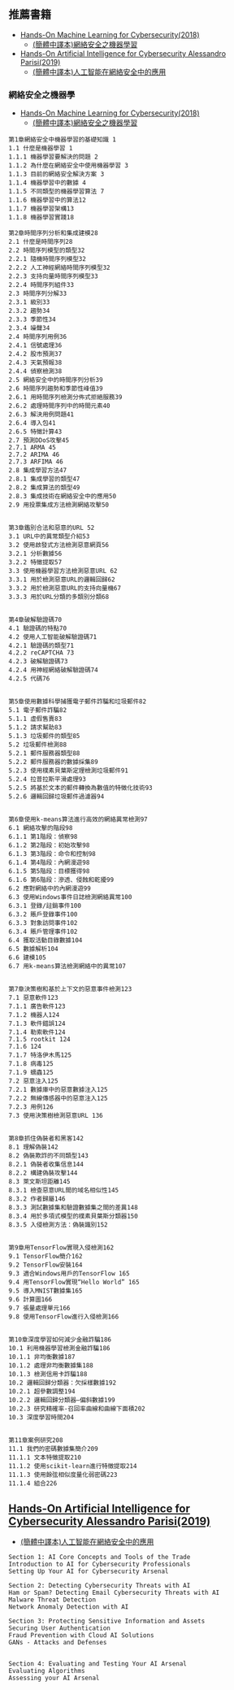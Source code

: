 ## 推薦書籍
- [Hands-On Machine Learning for Cybersecurity(2018)](https://www.packtpub.com/product/hands-on-machine-learning-for-cybersecurity/9781788992282)
  - [(簡體中譯本)網絡安全之機器學習](https://www.tenlong.com.tw/products/9787111669418?list_name=srh)
- [Hands-On Artificial Intelligence for Cybersecurity  Alessandro Parisi(2019)](https://www.packtpub.com/product/hands-on-artificial-intelligence-for-cybersecurity/9781789804027)
  - [(簡體中譯本)人工智能在網絡安全中的應用 ](https://www.tenlong.com.tw/products/9787564191184?list_name=sp)

### 網絡安全之機器學
- [Hands-On Machine Learning for Cybersecurity(2018)](https://www.packtpub.com/product/hands-on-machine-learning-for-cybersecurity/9781788992282)
  - [(簡體中譯本)網絡安全之機器學習](https://www.tenlong.com.tw/products/9787111669418?list_name=srh)
```
第1章網絡安全中機器學習的基礎知識 1
1.1 什麼是機器學習 1
1.1.1 機器學習要解決的問題 2
1.1.2 為什麼在網絡安全中使用機器學習 3
1.1.3 目前的網絡安全解決方案 3
1.1.4 機器學習中的數據 4
1.1.5 不同類型的機器學習算法 7
1.1.6 機器學習中的算法12
1.1.7 機器學習架構13
1.1.8 機器學習實踐18

第2章時間序列分析和集成建模28
2.1 什麼是時間序列28
2.2 時間序列模型的類型32
2.2.1 隨機時間序列模型32
2.2.2 人工神經網絡時間序列模型32
2.2.3 支持向量時間序列模型33
2.2.4 時間序列組件33
2.3 時間序列分解33
2.3.1 級別33
2.3.2 趨勢34
2.3.3 季節性34
2.3.4 噪聲34
2.4 時間序列用例36
2.4.1 信號處理36
2.4.2 股市預測37
2.4.3 天氣預報38
2.4.4 偵察檢測38
2.5 網絡安全中的時間序列分析39
2.6 時間序列趨勢和季節性峰值39
2.6.1 用時間序列檢測分佈式拒絕服務39
2.6.2 處理時間序列中的時間元素40
2.6.3 解決用例問題41
2.6.4 導入包41
2.6.5 特徵計算43
2.7 預測DDoS攻擊45
2.7.1 ARMA 45
2.7.2 ARIMA 46
2.7.3 ARFIMA 46
2.8 集成學習方法47
2.8.1 集成學習的類型47
2.8.2 集成算法的類型49
2.8.3 集成技術在網絡安全中的應用50
2.9 用投票集成方法檢測網絡攻擊50


第3章鑑別合法和惡意的URL 52
3.1 URL中的異常類型介紹53
3.2 使用啟發式方法檢測惡意網頁56
3.2.1 分析數據56
3.2.2 特徵提取57
3.3 使用機器學習方法檢測惡意URL 62
3.3.1 用於檢測惡意URL的邏輯回歸62
3.3.2 用於檢測惡意URL的支持向量機67
3.3.3 用於URL分類的多類別分類68


第4章破解驗證碼70
4.1 驗證碼的特點70
4.2 使用人工智能破解驗證碼71
4.2.1 驗證碼的類型71
4.2.2 reCAPTCHA 73
4.2.3 破解驗證碼73
4.2.4 用神經網絡破解驗證碼74
4.2.5 代碼76


第5章使用數據科學捕獲電子郵件詐騙和垃圾郵件82
5.1 電子郵件詐騙82
5.1.1 虛假售賣83
5.1.2 請求幫助83
5.1.3 垃圾郵件的類型85
5.2 垃圾郵件檢測88
5.2.1 郵件服務器類型88
5.2.2 郵件服務器的數據採集89
5.2.3 使用樸素貝葉斯定理檢測垃圾郵件91
5.2.4 拉普拉斯平滑處理93
5.2.5 將基於文本的郵件轉換為數值的特徵化技術93
5.2.6 邏輯回歸垃圾郵件過濾器94


第6章使用k-means算法進行高效的網絡異常檢測97
6.1 網絡攻擊的階段98
6.1.1 第1階段：偵察98
6.1.2 第2階段：初始攻擊98
6.1.3 第3階段：命令和控制98
6.1.4 第4階段：內網漫遊98
6.1.5 第5階段：目標獲得98
6.1.6 第6階段：滲透、侵蝕和乾擾99
6.2 應對網絡中的內網漫遊99
6.3 使用Windows事件日誌檢測網絡異常100
6.3.1 登錄/註銷事件100
6.3.2 賬戶登錄事件100
6.3.3 對象訪問事件102
6.3.4 賬戶管理事件102
6.4 獲取活動目錄數據104
6.5 數據解析104
6.6 建模105
6.7 用k-means算法檢測網絡中的異常107


第7章決策樹和基於上下文的惡意事件檢測123
7.1 惡意軟件123
7.1.1 廣告軟件123
7.1.2 機器人124
7.1.3 軟件錯誤124
7.1.4 勒索軟件124
7.1.5 rootkit 124
7.1.6 124
7.1.7 特洛伊木馬125
7.1.8 病毒125
7.1.9 蠕蟲125
7.2 惡意注入125
7.2.1 數據庫中的惡意數據注入125
7.2.2 無線傳感器中的惡意注入125
7.2.3 用例126
7.3 使用決策樹檢測惡意URL 136


第8章抓住偽裝者和黑客142
8.1 理解偽裝142
8.2 偽裝欺詐的不同類型143
8.2.1 偽裝者收集信息144
8.2.2 構建偽裝攻擊144
8.3 萊文斯坦距離145
8.3.1 檢查惡意URL間的域名相似性145
8.3.2 作者歸屬146
8.3.3 測試數據集和驗證數據集之間的差異148
8.3.4 用於多項式模型的樸素貝葉斯分類器150
8.3.5 入侵檢測方法：偽裝識別152


第9章用TensorFlow實現入侵檢測162
9.1 TensorFlow簡介162
9.2 TensorFlow安裝164
9.3 適合Windows用戶的TensorFlow 165
9.4 用TensorFlow實現“Hello World” 165
9.5 導入MNIST數據集165
9.6 計算圖166
9.7 張量處理單元166
9.8 使用TensorFlow進行入侵檢測166


第10章深度學習如何減少金融詐騙186
10.1 利用機器學習檢測金融詐騙186
10.1.1 非均衡數據187
10.1.2 處理非均衡數據集188
10.1.3 檢測信用卡詐騙188
10.2 邏輯回歸分類器：欠採樣數據192
10.2.1 超參數調整194
10.2.2 邏輯回歸分類器—偏斜數據199
10.2.3 研究精確率-召回率曲線和曲線下面積202
10.3 深度學習時間204


第11章案例研究208
11.1 我們的密碼數據集簡介209
11.1.1 文本特徵提取210
11.1.2 使用scikit-learn進行特徵提取214
11.1.3 使用餘弦相似度量化弱密碼223
11.1.4 組合226
```
## [Hands-On Artificial Intelligence for Cybersecurity  Alessandro Parisi(2019)](https://www.packtpub.com/product/hands-on-artificial-intelligence-for-cybersecurity/9781789804027)
  - [(簡體中譯本)人工智能在網絡安全中的應用 ](https://www.tenlong.com.tw/products/9787564191184?list_name=sp)
```
Section 1: AI Core Concepts and Tools of the Trade
Introduction to AI for Cybersecurity Professionals
Setting Up Your AI for Cybersecurity Arsenal

Section 2: Detecting Cybersecurity Threats with AI
Ham or Spam? Detecting Email Cybersecurity Threats with AI
Malware Threat Detection
Network Anomaly Detection with AI

Section 3: Protecting Sensitive Information and Assets
Securing User Authentication
Fraud Prevention with Cloud AI Solutions
GANs - Attacks and Defenses


Section 4: Evaluating and Testing Your AI Arsenal
Evaluating Algorithms
Assessing your AI Arsenal
```
